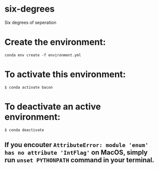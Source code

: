 # six-degrees
Six degrees of seperation

# Create the environment: 

`conda env create -f environment.yml`

# To activate this environment: 

`$ conda activate bacon`

# To deactivate an active environment: 

`$ conda deactivate`

## If you encouter `AttributeError: module 'enum' has no attribute 'IntFlag'` on MacOS, simply run `unset PYTHONPATH` command in your terminal.